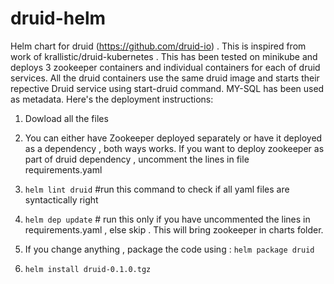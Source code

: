 # druid-helm
Helm chart for druid (https://github.com/druid-io) . This is inspired from work of krallistic/druid-kubernetes . This has been tested on minikube and deploys 3 zookeeper containers and individual containers for each of druid services. All the druid containers use the same druid image and starts their repective Druid service using start-druid command. MY-SQL has been used as metadata. Here's the deployment instructions:
1. Dowload all the files 
2. You can either have Zookeeper deployed separately or have it deployed as a dependency , both ways works. If you want to deploy zookeeper as part of druid dependency , uncomment the lines in file requirements.yaml

3. `helm lint druid` #run this command to check if all yaml files are syntactically right
4. `helm dep update` # run this only if you have uncommented the lines in requirements.yaml , else skip . This will bring zookeeper in charts folder.
5. If you change anything , package the code using : `helm package druid`
6. `helm install druid-0.1.0.tgz`
